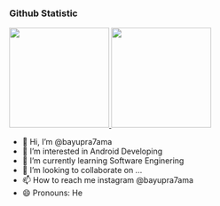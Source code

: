 ### Github Statistic
<p align="left">
<a href="https://github.com/dimasmds">
  <img height="180em" src="https://github-readme-stats-eight-theta.vercel.app/api?username=dimasmds&show_icons=true&theme=algolia&include_all_commits=true&count_private=true"/>
  <img height="180em" src="https://github-readme-stats-eight-theta.vercel.app/api/top-langs/?username=dimasmds&layout=compact&langs_count=8&theme=algolia"/>
</a>
</p>

- 👋 Hi, I’m @bayupra7ama
- 👀 I’m interested in Android Developing 
- 🌱 I’m currently learning Software Enginering
- 💞️ I’m looking to collaborate on ...
- 📫 How to reach me instagram @bayupra7ama
- 😄 Pronouns: He



